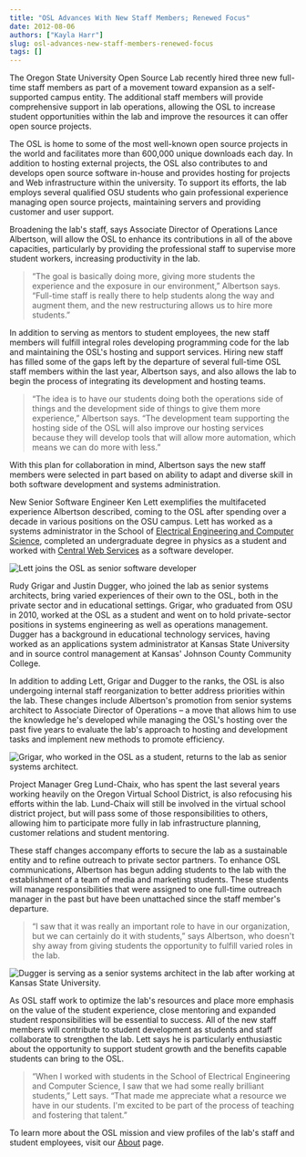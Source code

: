 ```yaml
---
title: "OSL Advances With New Staff Members; Renewed Focus"
date: 2012-08-06
authors: ["Kayla Harr"]
slug: osl-advances-new-staff-members-renewed-focus
tags: []
---
```


The Oregon State University Open Source Lab recently hired three new full-time staff members as part of a movement
toward expansion as a self-supported campus entity. The additional staff members will provide comprehensive support in
lab operations, allowing the OSL to increase student opportunities within the lab and improve the resources it can offer
open source projects.

The OSL is home to some of the most well-known open source projects in the world and facilitates more than 600,000
unique downloads each day. In addition to hosting external projects, the OSL also contributes to and develops open
source software in-house and provides hosting for projects and Web infrastructure within the university. To support its
efforts, the lab employs several qualified OSU students who gain professional experience managing open source projects,
maintaining servers and providing customer and user support.

Broadening the lab's staff, says Associate Director of Operations Lance Albertson, will allow the OSL to enhance its
contributions in all of the above capacities, particularly by providing the professional staff to supervise more student
workers, increasing productivity in the lab.

> “The goal is basically doing more, giving more students the experience and the exposure in our environment,” Albertson
> says. “Full-time staff is really there to help students along the way and augment them, and the new restructuring
> allows us to hire more students.”

In addition to serving as mentors to student employees, the new staff members will fulfill integral roles developing
programming code for the lab and maintaining the OSL's hosting and support services. Hiring new staff has filled some of
the gaps left by the departure of several full-time OSL staff members within the last year, Albertson says, and also
allows the lab to begin the process of integrating its development and hosting teams.

> “The idea is to have our students doing both the operations side of things and the development side of things to give
> them more experience,” Albertson says. “The development team supporting the hosting side of the OSL will also improve
> our hosting services because they will develop tools that will allow more automation, which means we can do more with
> less.”

With this plan for collaboration in mind, Albertson says the new staff members were selected in part based on ability to
adapt and diverse skill in both software development and systems administration.

New Senior Software Engineer Ken Lett exemplifies the multifaceted experience Albertson described, coming to the OSL
after spending over a decade in various positions on the OSU campus. Lett has worked as a systems administrator in the
School of [Electrical Engineering and Computer Science](http://eecs.oregonstate.edu/), completed an undergraduate degree
in physics as a student and worked with [Central Web Services](http://oregonstate.edu/cws/) as a software developer.

![Lett joins the OSL as senior software developer](/images/KenLettBioPicsm.jpg#center)

Rudy Grigar and Justin Dugger, who joined the lab as senior systems architects, bring varied experiences of their own to
the OSL, both in the private sector and in educational settings. Grigar, who graduated from OSU in 2010, worked at the
OSL as a student and went on to hold private-sector positions in systems engineering as well as operations management.
Dugger has a background in educational technology services, having worked as an applications system administrator at
Kansas State University and in source control management at Kansas' Johnson County Community College.

In addition to adding Lett, Grigar and Dugger to the ranks, the OSL is also undergoing internal staff reorganization to
better address priorities within the lab. These changes include Albertson's promotion from senior systems architect to
Associate Director of Operations – a move that allows him to use the knowledge he's developed while managing the OSL's
hosting over the past five years to evaluate the lab's approach to hosting and development tasks and implement new
methods to promote efficiency.

![Grigar, who worked in the OSL as a student, returns to the lab as senior systems architect.](/images/RudyGrigarBiopic.jpg#center)

Project Manager Greg Lund-Chaix, who has spent the last several years working heavily on the Oregon Virtual School
District, is also refocusing his efforts within the lab. Lund-Chaix will still be involved in the virtual school
district project, but will pass some of those responsibilities to others, allowing him to participate more fully in lab
infrastructure planning, customer relations and student mentoring.

These staff changes accompany efforts to secure the lab as a sustainable entity and to refine outreach to private sector
partners. To enhance OSL communications, Albertson has begun adding students to the lab with the establishment of a team
of media and marketing students. These students will manage responsibilities that were assigned to one full-time
outreach manager in the past but have been unattached since the staff member's departure.

> “I saw that it was really an important role to have in our organization, but we can certainly do it with students,”
> says Albertson, who doesn't shy away from giving students the opportunity to fulfill varied roles in the lab.

![Dugger is serving as a senior systems architect in the lab after working at Kansas State University.](/images/JustinDuggerbiopicsm.jpg#center)

As OSL staff work to optimize the lab's resources and place more emphasis on the value of the student experience, close
mentoring and expanded student responsibilities will be essential to success. All of the new staff members will
contribute to student development as students and staff collaborate to strengthen the lab. Lett says he is particularly
enthusiastic about the opportunity to support student growth and the benefits capable students can bring to the OSL.

> “When I worked with students in the School of Electrical Engineering and Computer Science, I saw that we had some
> really brilliant students,” Lett says. “That made me appreciate what a resource we have in our students. I'm excited
> to be part of the process of teaching and fostering that talent.”

To learn more about the OSL mission and view profiles of the lab's staff and student employees, visit our
[About](/about) page.
